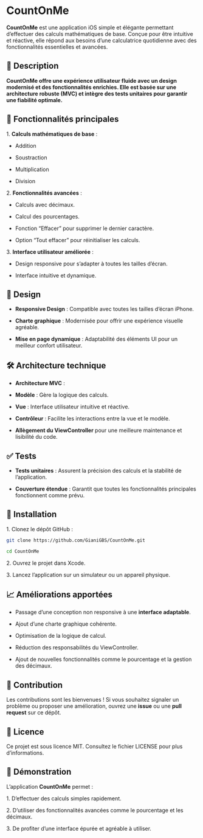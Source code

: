 
# **CountOnMe**

  

**CountOnMe** est une application iOS simple et élégante permettant d’effectuer des calculs mathématiques de base. Conçue pour être intuitive et réactive, elle répond aux besoins d’une calculatrice quotidienne avec des fonctionnalités essentielles et avancées.

  

## **📝 Description**

  

**CountOnMe offre une expérience utilisateur fluide avec un design modernisé et des fonctionnalités enrichies. Elle est basée sur une architecture robuste (MVC) et intègre des tests unitaires pour garantir une fiabilité optimale.**

  

## **📜 Fonctionnalités principales**

1\. **Calculs mathématiques de base** :

-  Addition

-  Soustraction

-  Multiplication

-  Division

2\. **Fonctionnalités avancées** :

-  Calculs avec décimaux.

-  Calcul des pourcentages.

-  Fonction “Effacer” pour supprimer le dernier caractère.

-  Option “Tout effacer” pour réinitialiser les calculs.

3\. **Interface utilisateur améliorée** :

-  Design responsive pour s’adapter à toutes les tailles d’écran.

-  Interface intuitive et dynamique.

  

## **🎨 Design**

-  **Responsive Design** : Compatible avec toutes les tailles d’écran iPhone.

-  **Charte graphique** : Modernisée pour offrir une expérience visuelle agréable.

-  **Mise en page dynamique** : Adaptabilité des éléments UI pour un meilleur confort utilisateur.

  

## **🛠️ Architecture technique**

-  **Architecture MVC** :

  -  **Modèle** : Gère la logique des calculs.

  -  **Vue** : Interface utilisateur intuitive et réactive.

  -  **Contrôleur** : Facilite les interactions entre la vue et le modèle.

-  **Allègement du ViewController** pour une meilleure maintenance et lisibilité du code.

  

## **✅ Tests**

-  **Tests unitaires** : Assurent la précision des calculs et la stabilité de l’application.

-  **Couverture étendue** : Garantit que toutes les fonctionnalités principales fonctionnent comme prévu.

  

## **🚀 Installation**

1\. Clonez le dépôt GitHub :

  
```bash
git clone https://github.com/GianiGBS/CountOnMe.git

cd CountOnMe
```
  

  

  

2\. Ouvrez le projet dans Xcode.

3\. Lancez l’application sur un simulateur ou un appareil physique.

  

## **📈 Améliorations apportées**

-  Passage d’une conception non responsive à une **interface adaptable**.

-  Ajout d’une charte graphique cohérente.

-  Optimisation de la logique de calcul.

-  Réduction des responsabilités du ViewController.

-  Ajout de nouvelles fonctionnalités comme le pourcentage et la gestion des décimaux.

  

## **🤝 Contribution**

  

Les contributions sont les bienvenues ! Si vous souhaitez signaler un problème ou proposer une amélioration, ouvrez une **issue** ou une **pull request** sur ce dépôt.

  

## **📜 Licence**

  

Ce projet est sous licence MIT. Consultez le fichier LICENSE pour plus d’informations.

  

## **🎥 Démonstration**

  

L’application **CountOnMe** permet :

  

1\. D’effectuer des calculs simples rapidement.

2\. D’utiliser des fonctionnalités avancées comme le pourcentage et les décimaux.

3\. De profiter d’une interface épurée et agréable à utiliser.

##
